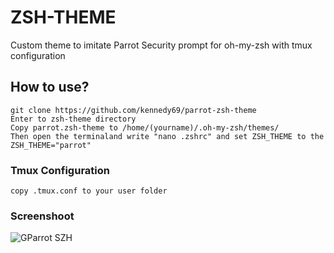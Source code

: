 # ZSH-THEME
Custom theme to imitate Parrot Security prompt for oh-my-zsh with tmux configuration

## How to use?
```
git clone https://github.com/kennedy69/parrot-zsh-theme
Enter to zsh-theme directory
Copy parrot.zsh-theme to /home/(yourname)/.oh-my-zsh/themes/
Then open the terminaland write "nano .zshrc" and set ZSH_THEME to the ZSH_THEME="parrot"
```

### Tmux Configuration
```
copy .tmux.conf to your user folder
```
### Screenshoot

<img src="https://user-images.githubusercontent.com/52185202/68477200-65208480-025f-11ea-9914-033dfb2807cd.png" alt="GParrot SZH">
